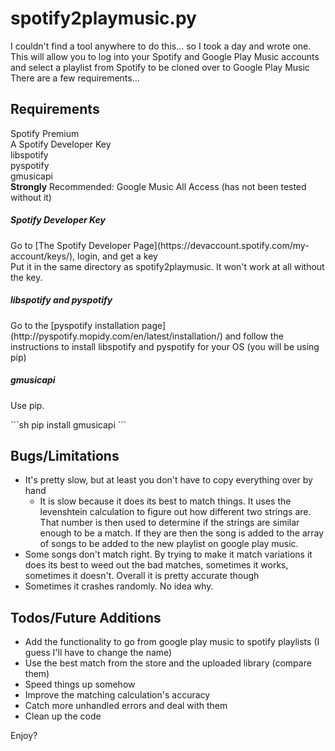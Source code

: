 spotify2playmusic.py
====================
I couldn't find a tool anywhere to do this... so I took a day and wrote one.<br>
This will allow you to log into your Spotify and Google Play Music accounts and select a playlist from Spotify to be cloned over to Google Play Music<br>
There are a few requirements...<br>

Requirements
------------
Spotify Premium<br>
A Spotify Developer Key<br>
libspotify<br>
pyspotify<br>
gmusicapi<br>
**Strongly** Recommended: Google Music All Access (has not been tested without it)

<h5>Spotify Developer Key</h5>
Go to [The Spotify Developer Page](https://devaccount.spotify.com/my-account/keys/), login, and get a key<br>
Put it in the same directory as spotify2playmusic. It won't work at all without the key.

<h5>libspotify and pyspotify</h5>
Go to the [pyspotify installation page](http://pyspotify.mopidy.com/en/latest/installation/) and follow the instructions to install libspotify and pyspotify for your OS (you will be using pip)

<h5>gmusicapi</h5>
<p>Use pip.</p>
```sh
pip install gmusicapi
```

Bugs/Limitations
----------------
- It's pretty slow, but at least you don't have to copy everything over by hand
    - It is slow because it does its best to match things. It uses the levenshtein calculation to figure out how different two strings are. That number is then used to determine if the strings are similar enough to be a match. If they are then the song is added to the array of songs to be added to the new playlist on google play music.
- Some songs don't match right. By trying to make it match variations it does its best to weed out the bad matches, sometimes it works, sometimes it doesn't. Overall it is pretty accurate though
- Sometimes it crashes randomly. No idea why.

Todos/Future Additions
----------------------
- Add the functionality to go from google play music to spotify playlists (I guess I'll have to change the name)
- Use the best match from the store and the uploaded library (compare them)
- Speed things up somehow
- Improve the matching calculation's accuracy
- Catch more unhandled errors and deal with them
- Clean up the code

Enjoy?
